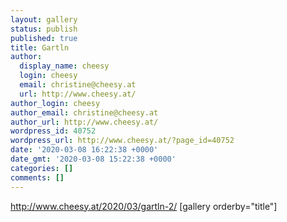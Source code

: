 ```yaml
---
layout: gallery
status: publish
published: true
title: Gartln
author:
  display_name: cheesy
  login: cheesy
  email: christine@cheesy.at
  url: http://www.cheesy.at/
author_login: cheesy
author_email: christine@cheesy.at
author_url: http://www.cheesy.at/
wordpress_id: 40752
wordpress_url: http://www.cheesy.at/?page_id=40752
date: '2020-03-08 16:22:38 +0000'
date_gmt: '2020-03-08 15:22:38 +0000'
categories: []
comments: []
---
```

http://www.cheesy.at/2020/03/gartln-2/
[gallery orderby="title"]
